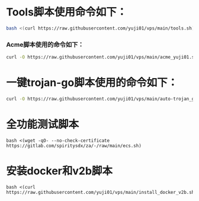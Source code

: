 
# Tools脚本使用命令如下：
```bash
bash <(curl https://raw.githubusercontent.com/yuji01/vps/main/tools.sh)
```
### Acme脚本使用的命令如下：
```bash
curl -O https://raw.githubusercontent.com/yuji01/vps/main/acme_yuji01.sh && chmod +x acme_yuji01.sh && ./acme_yuji01.sh
```
# 一键trojan-go脚本使用的命令如下：
```bash
curl -O https://raw.githubusercontent.com/yuji01/vps/main/auto-trojan_go.sh && chmod +x auto-trojan_go.sh && ./auto-trojan_go.sh
```
# 全功能测试脚本
```
bash <(wget -qO- --no-check-certificate https://gitlab.com/spiritysdx/za/-/raw/main/ecs.sh)
```
# 安装docker和v2b脚本
```
bash <(curl https://raw.githubusercontent.com/yuji01/vps/main/install_docker_v2b.sh)
```
